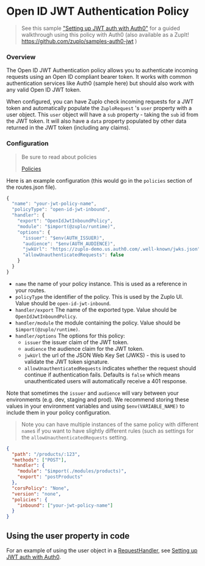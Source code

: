 # Open ID JWT Authentication Policy

> See this sample
> ["Setting up JWT auth with Auth0"](/articles/guides/setup-jwt-auth-with-auth0)
> for a guided walkthrough using this policy with Auth0 (also available as a
> ZupIt! https://github.com/zuplo/samples-auth0-jwt )

### Overview

The Open ID JWT Authentication policy allows you to authenticate incoming
requests using an Open ID compliant bearer token. It works with common
authentication services like Auth0 (sample here) but should also work with any
valid Open ID JWT token.

When configured, you can have Zuplo check incoming requests for a JWT token and
automatically populate the `ZuploRequest` 's `user` property with a user object.
This `user` object will have a `sub` property - taking the `sub` id from the JWT
token. It will also have a `data` property populated by other data returned in
the JWT token (including any claims).

### Configuration

> Be sure to read about policies
>
> [Policies](/articles/policies)

Here is an example configuration (this would go in the `policies` section of the
routes.json file).

```ts
{
  "name": "your-jwt-policy-name",
  "policyType": "open-id-jwt-inbound",
  "handler": {
    "export": "OpenIdJwtInboundPolicy",
    "module": "$import(@zuplo/runtime)",
    "options": {
      "issuer": "$env(AUTH_ISSUER)",
      "audience": "$env(AUTH_AUDIENCE)",
      "jwkUrl": "https://zuplo-demo.us.auth0.com/.well-known/jwks.json",
      "allowUnauthenticatedRequests": false
    }
  }
}
```

- `name` the name of your policy instance. This is used as a reference in your
  routes.
- `policyType` the identifier of the policy. This is used by the Zuplo UI. Value
  should be `open-id-jwt-inbound`.
- `handler/export` The name of the exported type. Value should be
  `OpenIdJwtInboundPolicy`.
- `handler/module` the module containing the policy. Value should be
  `$import(@zuplo/runtime)`.
- `handler/options` The options for this policy:
  - `issuer` the issuer claim of the JWT token.
  - `audience` the audience claim for the JWT token.
  - `jwkUrl` the url of the JSON Web Key Set (JWKS) - this is used to validate
    the JWT token signature.
  - `allowUnauthenticatedRequests` indicates whether the request should continue
    if authentication fails. Defaults is `false` which means unauthenticated
    users will automatically receive a 401 response.

Note that sometimes the `issuer` and `audience` will vary between your
environments (e.g. dev, staging and prod). We recommend storing these values in
your environment variables and using `$env(VARIABLE_NAME)` to include them in
your policy configuration.

> Note you can have multiple instances of the same policy with different `name`s
> if you want to have slightly different rules (such as settings for the
> `allowUnauthenticatedRequests` setting.

```json
{
  "path": "/products/:123",
  "methods": ["POST"],
  "handler": {
    "module": "$import(./modules/products)",
    "export": "postProducts"
  },
  "corsPolicy": "None",
  "version": "none",
  "policies": {
    "inbound": ["your-jwt-policy-name"]
  }
}
```

## Using the user property in code

For an example of using the user object in a
[RequestHandler](/articles/reference/zuplo-request), see
[Setting up JWT auth with Auth0](/articles/guides/setup-jwt-auth-with-auth0).

